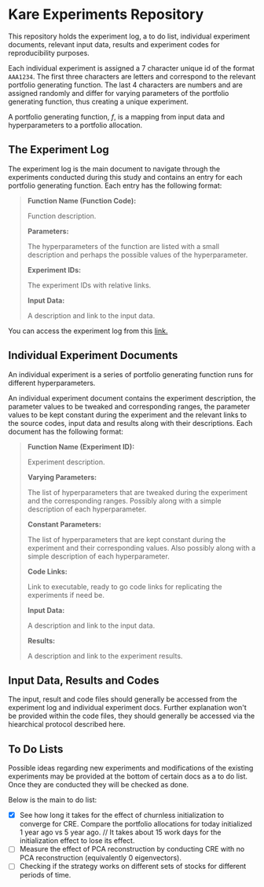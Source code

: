 # Kare Experiments Repository

This repository holds the experiment log, a to do list, individual experiment documents, relevant input data, results and experiment codes for reproducibility purposes.

Each individual experiment is assigned a 7 character unique id of the format `AAA1234`. The first three characters are letters and correspond to the relevant portfolio generating function. The last 4 characters are numbers and are assigned randomly and differ for varying parameters of the portfolio generating function, thus creating a unique experiment. 

A portfolio generating function, *f*, is a mapping from input data and hyperparameters to a portfolio allocation. 

## The Experiment Log

The experiment log is the main document to navigate through the experiments conducted during this study and contains an entry for each portfolio generating function. Each entry has the following format:

>**Function Name (Function Code):**
>
>Function description.
>
>**Parameters:**
>
>The hyperparameters of the function are listed with a small description and perhaps the possible values of the hyperparameter. 
>
>**Experiment IDs:**
>
>The experiment IDs with relative links.
>
>**Input Data:**
>
>A description and link to the input data.

You can access the experiment log from this [link.](https://github.com/ahmetumutdurmus/kareexperiments/blob/master/docs/src/The%20Experiment%20Log.md)
## Individual Experiment Documents

An individual experiment is a series of portfolio generating function runs for different hyperparameters. 

An individual experiment document contains the experiment description, the parameter values to be tweaked and corresponding ranges, the parameter values to be kept constant during the experiment and the relevant links to the source codes, input data and results along with their descriptions. Each document has the following format:

>**Function Name (Experiment ID):**
>
>Experiment description.
>
>**Varying Parameters:**
>
>The list of hyperparameters that are tweaked during the experiment and the corresponding ranges. Possibly along with a simple description of each hyperparameter.
>
>**Constant Parameters:**
>
>The list of hyperparameters that are kept constant during the experiment and their corresponding values. Also possibly along with a simple description of each hyperparameter.
>
>**Code Links:**
>
>Link to executable, ready to go code links for replicating the experiments if need be.
>
>**Input Data:**
>
>A description and link to the input data.
>
>**Results:**
>
>A description and link to the experiment results.

## Input Data, Results and Codes

The input, result and code files should generally be accessed from the experiment log and individual experiment docs. Further explanation won't be provided within the code files, they should generally be accessed via the hiearchical protocol described here.

## To Do Lists

Possible ideas regarding new experiments and modifications of the existing experiments may be provided at the bottom of certain docs as a to do list. Once they are conducted they will be checked as done. 

Below is the main to do list:

- [x] See how long it takes for the effect of churnless initialization to converge for CRE. Compare the portfolio allocations for today initialized 1 year ago vs 5 year ago. // It takes about 15 work days for the initialization effect to lose its effect.
- [ ] Measure the effect of PCA reconstruction by conducting CRE with no PCA reconstruction (equivalently 0 eigenvectors).
- [ ] Checking if the strategy works on different sets of stocks for different periods of time.
